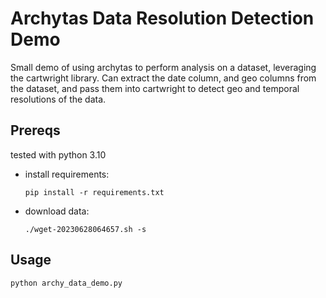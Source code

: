 # Archytas Data Resolution Detection Demo
Small demo of using archytas to perform analysis on a dataset, leveraging the cartwright library. Can extract the date column, and geo columns from the dataset, and pass them into cartwright to detect geo and temporal resolutions of the data.

## Prereqs
tested with python 3.10
- install requirements:
    ```
    pip install -r requirements.txt
    ```

- download data:
    ```
    ./wget-20230628064657.sh -s
    ```

## Usage
```
python archy_data_demo.py
```